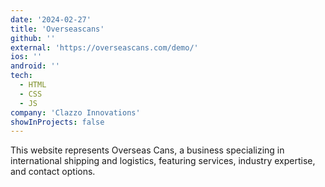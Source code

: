 ```yaml
---
date: '2024-02-27'
title: 'Overseascans'
github: ''
external: 'https://overseascans.com/demo/'
ios: ''
android: ''
tech:
  - HTML
  - CSS
  - JS
company: 'Clazzo Innovations'
showInProjects: false
---
```


This website represents Overseas Cans, a business specializing in international shipping and logistics, featuring services, industry expertise, and contact options.
